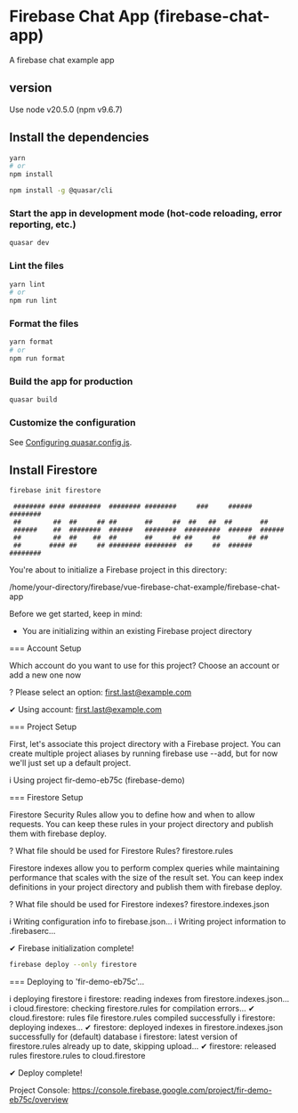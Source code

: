 # Firebase Chat App (firebase-chat-app)

A firebase chat example app

## version
Use node v20.5.0 (npm v9.6.7)

## Install the dependencies
```bash
yarn
# or
npm install
```


```bash
npm install -g @quasar/cli
```


### Start the app in development mode (hot-code reloading, error reporting, etc.)
```bash
quasar dev
```


### Lint the files
```bash
yarn lint
# or
npm run lint
```


### Format the files
```bash
yarn format
# or
npm run format
```



### Build the app for production
```bash
quasar build
```

### Customize the configuration
See [Configuring quasar.config.js](https://v2.quasar.dev/quasar-cli-vite/quasar-config-js).

## Install Firestore
```bash
firebase init firestore
```

     ######## #### ########  ######## ########     ###     ######  ########
     ##        ##  ##     ## ##       ##     ##  ##   ##  ##       ##
     ######    ##  ########  ######   ########  #########  ######  ######
     ##        ##  ##    ##  ##       ##     ## ##     ##       ## ##
     ##       #### ##     ## ######## ########  ##     ##  ######  ########

You're about to initialize a Firebase project in this directory:

  /home/your-directory/firebase/vue-firebase-chat-example/firebase-chat-app

Before we get started, keep in mind:

  * You are initializing within an existing Firebase project directory


=== Account Setup

Which account do you want to use for this project? Choose an account or add a new one now

? Please select an option: first.last@example.com

✔  Using account: first.last@example.com

=== Project Setup

First, let's associate this project directory with a Firebase project.
You can create multiple project aliases by running firebase use --add, 
but for now we'll just set up a default project.

i  Using project fir-demo-eb75c (firebase-demo)

=== Firestore Setup

Firestore Security Rules allow you to define how and when to allow
requests. You can keep these rules in your project directory
and publish them with firebase deploy.

? What file should be used for Firestore Rules? firestore.rules

Firestore indexes allow you to perform complex queries while
maintaining performance that scales with the size of the result
set. You can keep index definitions in your project directory
and publish them with firebase deploy.

? What file should be used for Firestore indexes? firestore.indexes.json

i  Writing configuration info to firebase.json...
i  Writing project information to .firebaserc...

✔  Firebase initialization complete!



```bash
firebase deploy --only firestore
```
=== Deploying to 'fir-demo-eb75c'...

i  deploying firestore
i  firestore: reading indexes from firestore.indexes.json...
i  cloud.firestore: checking firestore.rules for compilation errors...
✔  cloud.firestore: rules file firestore.rules compiled successfully
i  firestore: deploying indexes...
✔  firestore: deployed indexes in firestore.indexes.json successfully for (default) database
i  firestore: latest version of firestore.rules already up to date, skipping upload...
✔  firestore: released rules firestore.rules to cloud.firestore

✔  Deploy complete!

Project Console: https://console.firebase.google.com/project/fir-demo-eb75c/overview
